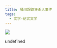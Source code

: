 ```yaml
---
title: 桶川跟踪狂杀人事件
tags:
  - 文学-纪实文学
---
```


![](https://wfqqreader-1252317822.image.myqcloud.com/cover/704/38585704/s_38585704.jpg)

undefined